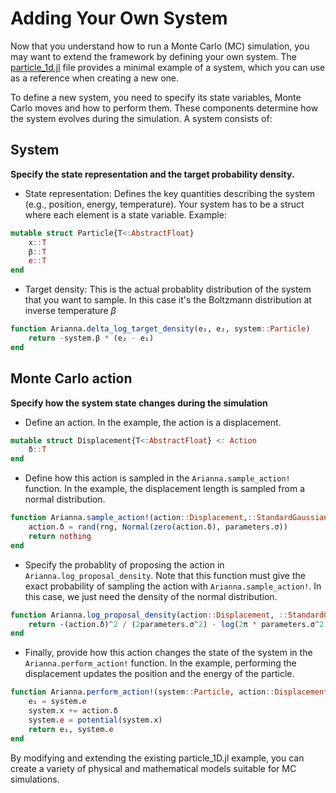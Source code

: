 # Adding Your Own System

Now that you understand how to run a Monte Carlo (MC) simulation, you may want to extend the framework by defining your own system. The [particle_1d.jl](https://github.com/TheDisorderedOrganization/Arianna/example/particle_1d/particle_1d.jl)  file provides a minimal example of a system, which you can use as a reference when creating a new one.

To define a new system, you need to specify its state variables, Monte Carlo moves and how to perform them. These components determine how the system evolves during the simulation. A system consists of:

## System

**Specify the state representation and the target probability density.**

- State representation: Defines the key quantities describing the system (e.g., position, energy, temperature). Your system has to be a struct where each element is a state variable. Example:
```julia
mutable struct Particle{T<:AbstractFloat}
    x::T
    β::T
    e::T
end
```
- Target density: This is the actual probablity distribution of the system that you want to sample. In this case it's the Boltzmann distribution at inverse temperature $\beta$
```julia
function Arianna.delta_log_target_density(e₁, e₂, system::Particle)
    return -system.β * (e₂ - e₁)
end
```

## Monte Carlo action

**Specify how the system state changes during the simulation**

- Define an action. In the example, the action is a displacement.
```julia
mutable struct Displacement{T<:AbstractFloat} <: Action
    δ::T
end
```
- Define how this action is sampled in the `Arianna.sample_action!` function. In the example, the displacement length is sampled from a normal distribution.
```julia
function Arianna.sample_action!(action::Displacement,::StandardGaussian, parameters, system::Particle, rng)
    action.δ = rand(rng, Normal(zero(action.δ), parameters.σ))
    return nothing
end
```
- Specify the probablity of proposing the action in `Arianna.log_proposal_density`. Note that this function must give the exact probability of sampling the action with `Arianna.sample_action!`. In this case, we just need the density of the normal distribution.
```julia
function Arianna.log_proposal_density(action::Displacement, ::StandardGaussian, parameters, system::Particle)
    return -(action.δ)^2 / (2parameters.σ^2) - log(2π * parameters.σ^2) / 2
end
```
- Finally, provide how this action changes the state of the system in the `Arianna.perform_action!` function. In the example, performing the displacement updates the position and the energy of the particle. 
```julia
function Arianna.perform_action!(system::Particle, action::Displacement)
    e₁ = system.e
    system.x += action.δ
    system.e = potential(system.x)
    return e₁, system.e
end
```

By modifying and extending the existing particle_1D.jl example, you can create a variety of physical and mathematical models suitable for MC simulations.